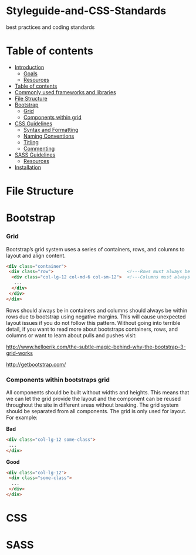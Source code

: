 # Styleguide-and-CSS-Standards
best practices and coding standards


Table of contents
=================

  * [Introduction](#gh-md-toc)
    * [Goals](#installation)
    * [Resources](#multiple-files) 
  * [Table of contents](#table-of-contents)
  * [Commonly used frameworks and libraries](#table-of-contents)
  * [File Structure](#installation)
  * [Bootstrap](#bootstrap)
    * [Grid](#installation)
    * [Components within grid](#multiple-files)
  * [CSS Guidelines](#installation)
    * [Syntax and Formatting](#multiple-files)
    * [Naming Conventions](#multiple-files)
    * [Titling](#multiple-files)
    * [Commenting](#multiple-files)
  * [SASS Guidelines](#installation)
    * [Resources](#multiple-files)
  * [Installation](#installation)
  
File Structure
============

Bootstrap
============

### Grid
Bootstrap’s grid system uses a series of containers, rows, and columns to layout and align content.

```html
<div class="container">    
 <div class="row">                            <!---Rows must always be in a container-->
  <div class="col-lg-12 col-md-6 col-sm-12">  <!---Columns must always be in a row-->
   ...
  </div>
 </div>
</div>
```
Rows should always be in containers and columns should always be within rows due to bootstrap using negative margins. This will cause unexpected layout issues if you do not follow this pattern. Without going into terrible detail, if you want to read more about bootstraps containers, rows, and columns or want to learn about pulls and pushes visit:

http://www.helloerik.com/the-subtle-magic-behind-why-the-bootstrap-3-grid-works

http://getbootstrap.com/

### Components within bootstraps grid
All components should be built without widths and heights. This means that we can let the grid provide the layout and the component can be reused throughout the site in different areas without breaking. The grid system should be separated from all components. The grid is only used for layout. For example:




**Bad**

```html
<div class="col-lg-12 some-class">
 ...
</div>
```

**Good**

```html
<div class="col-lg-12">
 <div class="some-class">
  ...
 </div>
</div>
```
CSS
============

SASS
============
